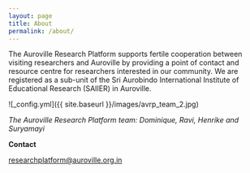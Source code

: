 ```yaml
---
layout: page
title: About
permalink: /about/
---
```


The Auroville Research Platform supports fertile cooperation between visiting researchers and Auroville by providing a point of contact and resource centre for researchers interested in our community. We are registered as a sub-unit of the Sri Aurobindo International Institute of Educational Research (SAIIER) in Auroville.

![_config.yml]({{ site.baseurl }}/images/avrp_team_2.jpg)

*The Auroville Research Platform team: Dominique, Ravi, Henrike and Suryamayi*

**Contact**

<a href="mailto:researchplatform@auroville.org.in">researchplatform@auroville.org.in</a>
